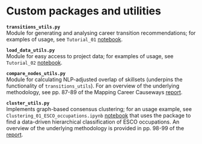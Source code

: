 # Custom packages and utilities

**`transitions_utils.py`**  
Module for generating and analysing career transition recommendations; for examples of usage, see `Tutorial_01` [notebook](https://github.com/nestauk/mapping-career-causeways/tree/main/codebase/notebooks/).

**`load_data_utils.py`**  
Module for easy access to project data; for examples of usage, see `Tutorial_02` [notebook](https://github.com/nestauk/mapping-career-causeways/tree/main/codebase/notebooks/).

**`compare_nodes_utils.py`**   
Module for calculating NLP-adjusted overlap of skillsets (underpins the functionality of `transitions_utils`). For an overview of the underlying methodology, see pp. 87-89 of the Mapping Career Causeways [report](https://media.nesta.org.uk/documents/Mapping_Career_Causeways_01_G2XA7Sl.pdf).

**`cluster_utils.py`**  
Implements graph-based consensus clustering; for an usage example, see `Clustering_01_ESCO_occupations.ipynb` [notebook](https://github.com/nestauk/mapping-career-causeways/tree/main/codebase/notebooks/05_transition_analyses) that uses the package to find a data-driven hierarchical classification of ESCO occupations. An overview of the underlying methodology is provided in pp. 98-99 of the [report](https://media.nesta.org.uk/documents/Mapping_Career_Causeways_01_G2XA7Sl.pdf).
